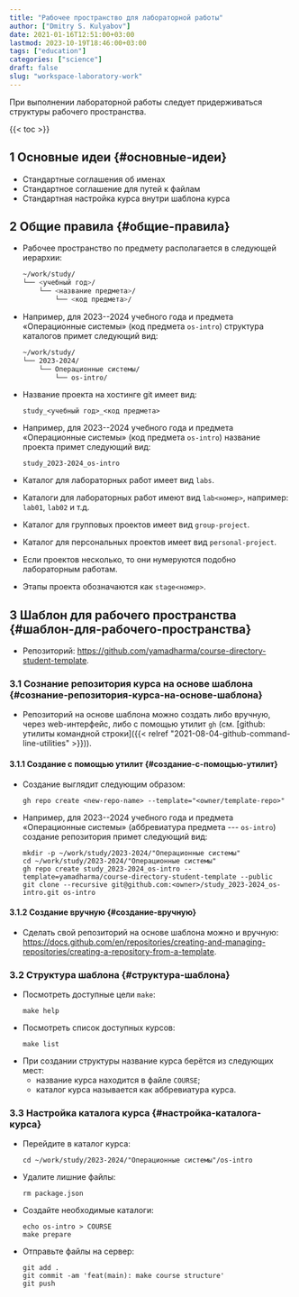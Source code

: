 ```yaml
---
title: "Рабочее пространство для лабораторной работы"
author: ["Dmitry S. Kulyabov"]
date: 2021-01-16T12:51:00+03:00
lastmod: 2023-10-19T18:46:00+03:00
tags: ["education"]
categories: ["science"]
draft: false
slug: "workspace-laboratory-work"
---
```


При выполнении лабораторной работы следует придерживаться структуры рабочего пространства.

<!--more-->

{{< toc >}}


## <span class="section-num">1</span> Основные идеи {#основные-идеи}

-   Стандартные соглашения об именах
-   Стандартное соглашение для путей к файлам
-   Стандартная настройка курса внутри шаблона курса


## <span class="section-num">2</span> Общие правила {#общие-правила}

-   Рабочее пространство по предмету располагается в следующей иерархии:
    ```bash
    ~/work/study/
    └── <учебный год>/
        └── <название предмета>/
            └── <код предмета>/
    ```
-   Например, для 2023--2024 учебного года и предмета «Операционные системы» (код предмета `os-intro`) структура каталогов примет следующий вид:
    ```bash
    ~/work/study/
    └── 2023-2024/
        └── Операционные системы/
            └── os-intro/
    ```
-   Название проекта на хостинге git имеет вид:
    ```text
    study_<учебный год>_<код предмета>
    ```
-   Например, для 2023--2024 учебного года и предмета «Операционные системы» (код предмета `os-intro`) название проекта примет следующий вид:
    ```text
    study_2023-2024_os-intro
    ```

-   Каталог для лабораторных работ имеет вид `labs`.
-   Каталоги для лабораторных работ имеют вид `lab<номер>`, например: `lab01`, `lab02` и т.д.
-   Каталог для групповых проектов имеет вид `group-project`.
-   Каталог для персональных проектов имеет вид `personal-project`.
-   Если проектов несколько, то они нумеруются подобно лабораторным работам.
-   Этапы проекта обозначаются как `stage<номер>`.


## <span class="section-num">3</span> Шаблон для рабочего пространства {#шаблон-для-рабочего-пространства}

-   Репозиторий: <https://github.com/yamadharma/course-directory-student-template>.


### <span class="section-num">3.1</span> Сознание репозитория курса на основе шаблона {#сознание-репозитория-курса-на-основе-шаблона}

-   Репозиторий на основе шаблона можно создать либо вручную, через web-интерфейс, либо с помощью утилит `gh` (см. [github: утилиты командной строки]({{< relref "2021-08-04-github-command-line-utilities" >}})).


#### <span class="section-num">3.1.1</span> Создание с помощью утилит {#создание-с-помощью-утилит}

-   Создание выглядит следующим образом:
    ```shell
    gh repo create <new-repo-name> --template="<owner/template-repo>"
    ```
-   Например, для 2023--2024 учебного года и предмета «Операционные системы» (аббревиатура предмета --- `os-intro`) создание репозитория примет следующий вид:
    ```shell
    mkdir -p ~/work/study/2023-2024/"Операционные системы"
    cd ~/work/study/2023-2024/"Операционные системы"
    gh repo create study_2023-2024_os-intro --template=yamadharma/course-directory-student-template --public
    git clone --recursive git@github.com:<owner>/study_2023-2024_os-intro.git os-intro
    ```


#### <span class="section-num">3.1.2</span> Создание вручную {#создание-вручную}

-   Сделать свой репозиторий на основе шаблона можно и вручную: <https://docs.github.com/en/repositories/creating-and-managing-repositories/creating-a-repository-from-a-template>.


### <span class="section-num">3.2</span> Структура шаблона {#структура-шаблона}

-   Посмотреть доступные цели `make`:
    ```shell
    make help
    ```
-   Посмотреть список доступных курсов:
    ```shell
    make list
    ```
-   При создании структуры название курса берётся из следующих мест:
    -   название курса находится в файле `COURSE`;
    -   каталог курса называется как аббревиатура курса.


### <span class="section-num">3.3</span> Настройка каталога курса {#настройка-каталога-курса}

-   Перейдите в каталог курса:
    ```shell
    cd ~/work/study/2023-2024/"Операционные системы"/os-intro
    ```
-   Удалите лишние файлы:
    ```shell
    rm package.json
    ```
-   Создайте необходимые каталоги:
    ```shell
    echo os-intro > COURSE
    make prepare
    ```
-   Отправьте файлы на сервер:
    ```shell
    git add .
    git commit -am 'feat(main): make course structure'
    git push
    ```

